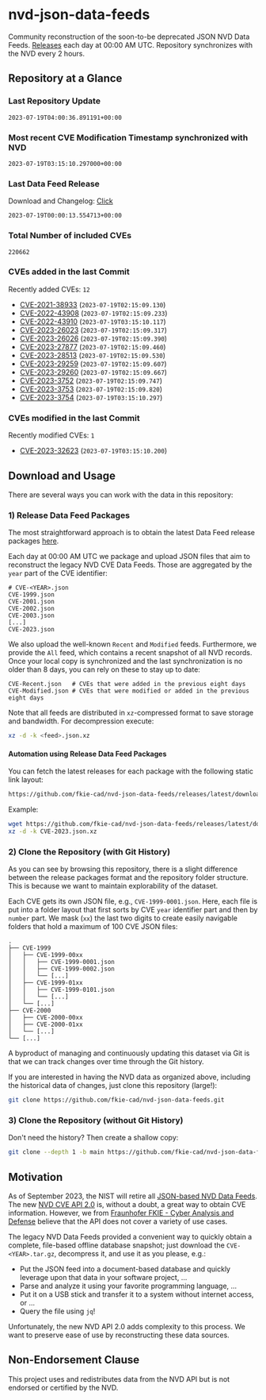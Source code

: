 # nvd-json-data-feeds

Community reconstruction of the soon-to-be deprecated JSON NVD Data Feeds. 
[Releases](https://github.com/fkie-cad/nvd-json-data-feeds/releases/latest) each day at 00:00 AM UTC.
Repository synchronizes with the NVD every 2 hours.

## Repository at a Glance

### Last Repository Update

```plain
2023-07-19T04:00:36.891191+00:00
```

### Most recent CVE Modification Timestamp synchronized with NVD

```plain
2023-07-19T03:15:10.297000+00:00
```

### Last Data Feed Release

Download and Changelog: [Click](https://github.com/fkie-cad/nvd-json-data-feeds/releases/latest)

```plain
2023-07-19T00:00:13.554713+00:00
```

### Total Number of included CVEs

```plain
220662
```

### CVEs added in the last Commit

Recently added CVEs: `12`

* [CVE-2021-38933](CVE-2021/CVE-2021-389xx/CVE-2021-38933.json) (`2023-07-19T02:15:09.130`)
* [CVE-2022-43908](CVE-2022/CVE-2022-439xx/CVE-2022-43908.json) (`2023-07-19T02:15:09.233`)
* [CVE-2022-43910](CVE-2022/CVE-2022-439xx/CVE-2022-43910.json) (`2023-07-19T03:15:10.117`)
* [CVE-2023-26023](CVE-2023/CVE-2023-260xx/CVE-2023-26023.json) (`2023-07-19T02:15:09.317`)
* [CVE-2023-26026](CVE-2023/CVE-2023-260xx/CVE-2023-26026.json) (`2023-07-19T02:15:09.390`)
* [CVE-2023-27877](CVE-2023/CVE-2023-278xx/CVE-2023-27877.json) (`2023-07-19T02:15:09.460`)
* [CVE-2023-28513](CVE-2023/CVE-2023-285xx/CVE-2023-28513.json) (`2023-07-19T02:15:09.530`)
* [CVE-2023-29259](CVE-2023/CVE-2023-292xx/CVE-2023-29259.json) (`2023-07-19T02:15:09.607`)
* [CVE-2023-29260](CVE-2023/CVE-2023-292xx/CVE-2023-29260.json) (`2023-07-19T02:15:09.667`)
* [CVE-2023-3752](CVE-2023/CVE-2023-37xx/CVE-2023-3752.json) (`2023-07-19T02:15:09.747`)
* [CVE-2023-3753](CVE-2023/CVE-2023-37xx/CVE-2023-3753.json) (`2023-07-19T02:15:09.820`)
* [CVE-2023-3754](CVE-2023/CVE-2023-37xx/CVE-2023-3754.json) (`2023-07-19T03:15:10.297`)


### CVEs modified in the last Commit

Recently modified CVEs: `1`

* [CVE-2023-32623](CVE-2023/CVE-2023-326xx/CVE-2023-32623.json) (`2023-07-19T03:15:10.200`)


## Download and Usage

There are several ways you can work with the data in this repository:

### 1) Release Data Feed Packages

The most straightforward approach is to obtain the latest Data Feed release packages [here](https://github.com/fkie-cad/nvd-json-data-feeds/releases/latest).

Each day at 00:00 AM UTC we package and upload JSON files that aim to reconstruct the legacy NVD CVE Data Feeds.
Those are aggregated by the `year` part of the CVE identifier:

```
# CVE-<YEAR>.json
CVE-1999.json
CVE-2001.json
CVE-2002.json
CVE-2003.json
[...]
CVE-2023.json
```

We also upload the well-known `Recent` and `Modified` feeds.
Furthermore, we provide the `All` feed, which contains a recent snapshot of all NVD records.
Once your local copy is synchronized and the last synchronization is no older than 8 days, you can rely on these to stay up to date:

```plain
CVE-Recent.json   # CVEs that were added in the previous eight days
CVE-Modified.json # CVEs that were modified or added in the previous eight days
```

Note that all feeds are distributed in `xz`-compressed format to save storage and bandwidth.
For decompression execute:

```sh
xz -d -k <feed>.json.xz
```


#### Automation using Release Data Feed Packages

You can fetch the latest releases for each package with the following static link layout:

```sh
https://github.com/fkie-cad/nvd-json-data-feeds/releases/latest/download/CVE-<YEAR>.json.xz
```

Example:

```sh
wget https://github.com/fkie-cad/nvd-json-data-feeds/releases/latest/download/CVE-2023.json.xz
xz -d -k CVE-2023.json.xz
```

### 2) Clone the Repository (with Git History)

As you can see by browsing this repository, there is a slight difference between the release packages format and the repository folder structure.
This is because we want to maintain explorability of the dataset.

Each CVE gets its own JSON file, e.g., `CVE-1999-0001.json`.
Here, each file is put into a folder layout that first sorts by CVE `year` identifier part and then by `number` part.
We mask (`xx`) the last two digits to create easily navigable folders that hold a maximum of 100 CVE JSON files:

```plain
.
├── CVE-1999
│   ├── CVE-1999-00xx
│   │   ├── CVE-1999-0001.json
│   │   ├── CVE-1999-0002.json
│   │   └── [...]
│   ├── CVE-1999-01xx
│   │   ├── CVE-1999-0101.json
│   │   └── [...]
│   └── [...]
├── CVE-2000
│   ├── CVE-2000-00xx
│   ├── CVE-2000-01xx
│   └── [...]
└── [...]
```

A byproduct of managing and continuously updating this dataset via Git is that we can track changes over time through the Git history.

If you are interested in having the NVD data as organized above, including the historical data of changes, just clone this repository (large!):

```sh
git clone https://github.com/fkie-cad/nvd-json-data-feeds.git
```

### 3) Clone the Repository (without Git History)

Don't need the history? Then create a shallow copy:

```sh
git clone --depth 1 -b main https://github.com/fkie-cad/nvd-json-data-feeds.git
```

## Motivation

As of September 2023, the NIST will retire all [JSON-based NVD Data Feeds](https://nvd.nist.gov/vuln/data-feeds#divRetirementBanner-1).
The new [NVD CVE API 2.0](https://nvd.nist.gov/developers/vulnerabilities) is, without a doubt, a great way to obtain CVE information.
However, we from [Fraunhofer FKIE - Cyber Analysis and Defense](https://www.fkie.fraunhofer.de/en/departments/cad.html) believe that the API does not cover a variety of use cases.

The legacy NVD Data Feeds provided a convenient way to quickly obtain a complete, file-based offline database snapshot; just download the `CVE-<YEAR>.tar.gz`, decompress it, and use it as you please, e.g.:

* Put the JSON feed into a document-based database and quickly leverage upon that data in your software project, ...
* Parse and analyze it using your favorite programming language, ...
* Put it on a USB stick and transfer it to a system without internet access, or ...
* Query the file using `jq`!

Unfortunately, the new NVD API 2.0 adds complexity to this process.
We want to preserve ease of use by reconstructing these data sources.

## Non-Endorsement Clause

This project uses and redistributes data from the NVD API but is not endorsed or certified by the NVD.